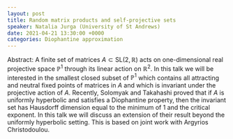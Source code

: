 ```yaml
---
layout: post
title: Random matrix products and self-projective sets
speaker: Natalia Jurga (University of St Andrews)
date: 2021-04-21 13:30:00 +0000
categories: Diophantine approximation
---
```


Abstract: A finite set of matrices $A \subset \mathrm{SL}(2,\mathbb{R})$ acts on one-dimensional real projective space $\mathbb{P}^1$ through its linear action on $\mathbb{R}^2$. In this talk we will be interested in the smallest closed subset of $\mathbb{P}^1$ which contains all attracting and neutral fixed points of matrices in $A$ and which is invariant under the projective action of $A$. Recently, Solomyak and Takahashi proved that if $A$ is uniformly hyperbolic and satisfies a Diophantine property, then the invariant set has Hausdorff dimension equal to the minimum of 1 and the critical exponent. In this talk we will discuss an extension of their result beyond the uniformly hyperbolic setting. This is based on joint work with Argyrios Christodoulou.



